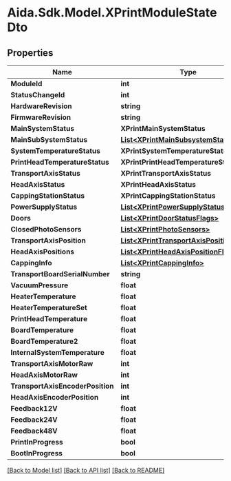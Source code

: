 # Aida.Sdk.Model.XPrintModuleStateDto

## Properties

Name | Type | Description | Notes
------------ | ------------- | ------------- | -------------
**ModuleId** | **int** |  | [optional] 
**StatusChangeId** | **int** |  | [optional] 
**HardwareRevision** | **string** |  | [optional] 
**FirmwareRevision** | **string** |  | [optional] 
**MainSystemStatus** | **XPrintMainSystemStatus** |  | [optional] 
**MainSubSystemStatus** | [**List&lt;XPrintMainSubsystemStatus&gt;**](XPrintMainSubsystemStatus.md) |  | [optional] 
**SystemTemperatureStatus** | **XPrintSystemTemperatureStatus** |  | [optional] 
**PrintHeadTemperatureStatus** | **XPrintPrintHeadTemperatureStatus** |  | [optional] 
**TransportAxisStatus** | **XPrintTransportAxisStatus** |  | [optional] 
**HeadAxisStatus** | **XPrintHeadAxisStatus** |  | [optional] 
**CappingStationStatus** | **XPrintCappingStationStatus** |  | [optional] 
**PowerSupplyStatus** | [**List&lt;XPrintPowerSupplyStatus&gt;**](XPrintPowerSupplyStatus.md) |  | [optional] 
**Doors** | [**List&lt;XPrintDoorStatusFlags&gt;**](XPrintDoorStatusFlags.md) |  | [optional] 
**ClosedPhotoSensors** | [**List&lt;XPrintPhotoSensors&gt;**](XPrintPhotoSensors.md) |  | [optional] 
**TransportAxisPosition** | [**List&lt;XPrintTransportAxisPositionFlags&gt;**](XPrintTransportAxisPositionFlags.md) |  | [optional] 
**HeadAxisPositions** | [**List&lt;XPrintHeadAxisPositionFlags&gt;**](XPrintHeadAxisPositionFlags.md) |  | [optional] 
**CappingInfo** | [**List&lt;XPrintCappingInfo&gt;**](XPrintCappingInfo.md) |  | [optional] 
**TransportBoardSerialNumber** | **string** |  | [optional] 
**VacuumPressure** | **float** |  | [optional] 
**HeaterTemperature** | **float** |  | [optional] 
**HeaterTemperatureSet** | **float** |  | [optional] 
**PrintHeadTemperature** | **float** |  | [optional] 
**BoardTemperature** | **float** |  | [optional] 
**BoardTemperature2** | **float** |  | [optional] 
**InternalSystemTemperature** | **float** |  | [optional] 
**TransportAxisMotorRaw** | **int** |  | [optional] 
**HeadAxisMotorRaw** | **int** |  | [optional] 
**TransportAxisEncoderPosition** | **int** |  | [optional] 
**HeadAxisEncoderPosition** | **int** |  | [optional] 
**Feedback12V** | **float** |  | [optional] 
**Feedback24V** | **float** |  | [optional] 
**Feedback48V** | **float** |  | [optional] 
**PrintInProgress** | **bool** |  | [optional] 
**BootInProgress** | **bool** |  | [optional] 

[[Back to Model list]](../README.md#documentation-for-models) [[Back to API list]](../README.md#documentation-for-api-endpoints) [[Back to README]](../README.md)


